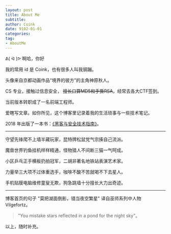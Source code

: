 ```yaml
---
layout: post
title: About Me
subtitle: 
author: Coink
date: 9102-01-01
categories:
tag:
- AboutMe
---
```


 ᕕ( ᐛ )ᕗ 啊哈，你好

我的常用 id 是 Coink，也有很多人叫我钢蹦。

头像来自京都动画作品“境界的彼方”的主角神原秋人。

CS 专业，接触过信息安全， ~~擅长口算MD5和手撕RSA~~，经常去各大CTF签到。

当前版本转职成了一名前端工程师。

爱瞎写文章。如你所见，这个博客里记录着我的生活琐事与一些技术笔记。

2018 年出版了一本书：[《黑客与安全技术指南》](http://www.tup.tsinghua.edu.cn/booksCenter/book_06579101.html)。

---------------------------------

守望先锋爬不上墙半藏玩家，昆特牌松鼠党气宗揍自己流派。

魔兽世界钓鱼挂机样样精通，怪物猎人不间断三猫一气呵成。

小区乒乓正手横板扔拍冠军，二胡非著名地铁站表演艺术家。

力量举三大项不过体重选手，咖啡不酸不苦就喝不下去星人。

手机贴膜电脑维修童叟无欺，狗急跳墙十分擅长大力出奇迹。

---------------------------------

博客首页的句子 "莫把湖面倒影，错当夜空繁星" 译自巫师系列中人物 Vilgefortz。

> "You mistake stars reflected in a pond for the night sky"。

以上，随时补充。